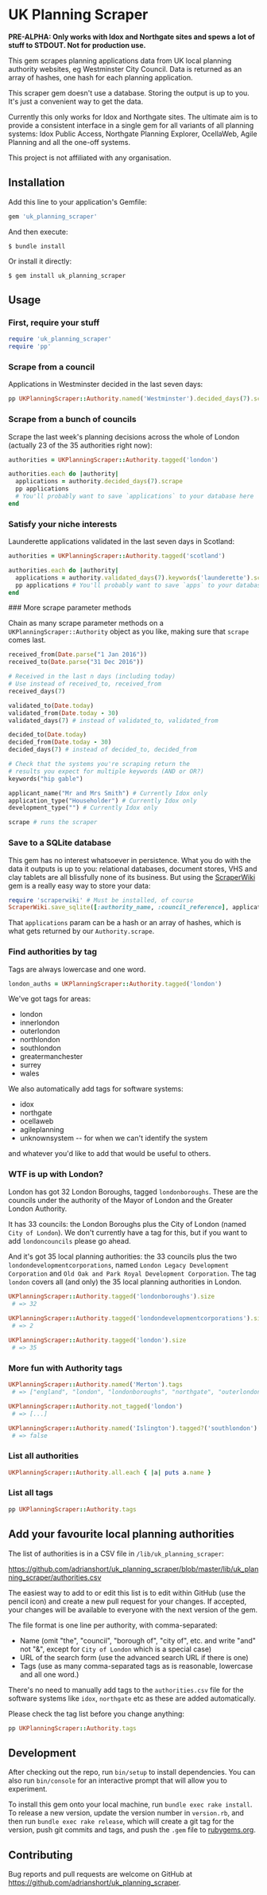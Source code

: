 # UK Planning Scraper

**PRE-ALPHA: Only works with Idox and Northgate sites and spews a lot of stuff
to STDOUT. Not for production use.**

This gem scrapes planning applications data from UK local planning authority
websites, eg Westminster City Council. Data is returned as an array of hashes,
one hash for each planning application.

This scraper gem doesn't use a database. Storing the output is up to you. It's
just a convenient way to get the data.

Currently this only works for Idox and Northgate sites. The ultimate aim is to
provide a consistent interface in a single gem for all variants of all planning
systems: Idox Public Access, Northgate Planning Explorer, OcellaWeb, Agile
Planning and all the one-off systems.

This project is not affiliated with any organisation.

## Installation

Add this line to your application's Gemfile:

```ruby
gem 'uk_planning_scraper'
```

And then execute:

    $ bundle install

Or install it directly:

    $ gem install uk_planning_scraper

## Usage

### First, require your stuff

```ruby
require 'uk_planning_scraper'
require 'pp'
```

### Scrape from a council

Applications in Westminster decided in the last seven days:

```ruby
pp UKPlanningScraper::Authority.named('Westminster').decided_days(7).scrape
```

### Scrape from a bunch of councils

Scrape the last week's planning decisions across the whole of
London (actually 23 of the 35 authorities right now):

```ruby
authorities = UKPlanningScraper::Authority.tagged('london')

authorities.each do |authority|
  applications = authority.decided_days(7).scrape
  pp applications
  # You'll probably want to save `applications` to your database here
end
```

### Satisfy your niche interests

Launderette applications validated in the last seven days in Scotland:

```ruby
authorities = UKPlanningScraper::Authority.tagged('scotland')

authorities.each do |authority|
  applications = authority.validated_days(7).keywords('launderette').scrape
  pp applications # You'll probably want to save `apps` to your database here
end
```

### More scrape parameter methods

Chain as many scrape parameter methods on a `UKPlanningScraper::Authority`
object as you like, making sure that `scrape` comes last.

```ruby
received_from(Date.parse("1 Jan 2016"))
received_to(Date.parse("31 Dec 2016"))

# Received in the last n days (including today)
# Use instead of received_to, received_from
received_days(7) 

validated_to(Date.today)
validated_from(Date.today - 30)
validated_days(7) # instead of validated_to, validated_from

decided_to(Date.today)
decided_from(Date.today - 30)
decided_days(7) # instead of decided_to, decided_from

# Check that the systems you're scraping return the
# results you expect for multiple keywords (AND or OR?)
keywords("hip gable") 

applicant_name("Mr and Mrs Smith") # Currently Idox only
application_type("Householder") # Currently Idox only
development_type("") # Currently Idox only

scrape # runs the scraper
```

### Save to a SQLite database

This gem has no interest whatsoever in persistence. What you do with the data it
outputs is up to you: relational databases, document stores, VHS and clay
tablets are all blissfully none of its business. But using the
[ScraperWiki](https://github.com/openaustralia/scraperwiki-ruby) gem is a really
easy way to store your data:

```ruby
require 'scraperwiki' # Must be installed, of course
ScraperWiki.save_sqlite([:authority_name, :council_reference], applications)
```

That `applications` param can be a hash or an array of hashes, which is what
gets returned by our `Authority.scrape`.

### Find authorities by tag

Tags are always lowercase and one word.

```ruby
london_auths = UKPlanningScraper::Authority.tagged('london')
```

We've got tags for areas:

- london
- innerlondon
- outerlondon
- northlondon
- southlondon
- greatermanchester
- surrey
- wales

We also automatically add tags for software systems:

- idox
- northgate
- ocellaweb
- agileplanning
- unknownsystem -- for when we can't identify the system

and whatever you'd like to add that would be useful to others.

### WTF is up with London?

London has got 32 London Boroughs, tagged `londonboroughs`. These are the
councils under the authority of the Mayor of London and the Greater London
Authority.

It has 33 councils: the London Boroughs plus the City of London (named `City of
London`). We don't currently have a tag for this, but if you want to add
`londoncouncils` please go ahead.

And it's got 35 local planning authorities: the 33 councils plus the two
`londondevelopmentcorporations`, named `London Legacy Development Corporation`
and `Old Oak and Park Royal Development Corporation`. The tag `london` covers
all (and only) the 35 local planning authorities in London.

```ruby
UKPlanningScraper::Authority.tagged('londonboroughs').size
 # => 32
 
UKPlanningScraper::Authority.tagged('londondevelopmentcorporations').size
 # => 2

UKPlanningScraper::Authority.tagged('london').size
 # => 35
```

### More fun with Authority tags

```ruby
UKPlanningScraper::Authority.named('Merton').tags
 # => ["england", "london", "londonboroughs", "northgate", "outerlondon", "southlondon"]

UKPlanningScraper::Authority.not_tagged('london')
 # => [...]

UKPlanningScraper::Authority.named('Islington').tagged?('southlondon')
 # => false
```

### List all authorities

```ruby
UKPlanningScraper::Authority.all.each { |a| puts a.name }
```

### List all tags

```ruby
pp UKPlanningScraper::Authority.tags
```
## Add your favourite local planning authorities

The list of authorities is in a CSV file in `/lib/uk_planning_scraper`:

https://github.com/adrianshort/uk_planning_scraper/blob/master/lib/uk_planning_scraper/authorities.csv

The easiest way to add to or edit this list is to edit within GitHub (use the
  pencil icon) and create a new pull request for your changes. If accepted, your
  changes will be available to everyone with the next version of the gem.

The file format is one line per authority, with comma-separated:

- Name (omit "the", "council", "borough of", "city of", etc. and write "and" not
  "&", except for `City of London` which is a special case)
- URL of the search form (use the advanced search URL if there is one)
- Tags (use as many comma-separated tags as is reasonable, lowercase and all one
  word.)

There's no need to manually add tags to the `authorities.csv` file for the
software systems like `idox`, `northgate` etc as these are added automatically.

Please check the tag list before you change anything:

```ruby
pp UKPlanningScraper::Authority.tags
```

## Development

After checking out the repo, run `bin/setup` to install dependencies. You can
also run `bin/console` for an interactive prompt that will allow you to
experiment.

To install this gem onto your local machine, run `bundle exec rake install`. To
release a new version, update the version number in `version.rb`, and then run
`bundle exec rake release`, which will create a git tag for the version, push
git commits and tags, and push the `.gem` file to
[rubygems.org](https://rubygems.org).

## Contributing

Bug reports and pull requests are welcome on GitHub at
https://github.com/adrianshort/uk_planning_scraper.

